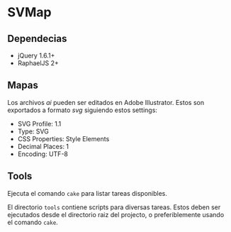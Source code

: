 # SVMap

## Dependecias

* jQuery 1.6.1+
* RaphaelJS 2+


## Mapas
Los archivos *ai* pueden ser editados en Adobe Illustrator. Estos son
exportados a formato *svg* siguiendo estos settings:

* SVG Profile: 1.1
* Type: SVG
* CSS Properties: Style Elements
* Decimal Places: 1
* Encoding: UTF-8

## Tools

Ejecuta el comando `cake` para listar tareas disponibles.

El directorio `tools` contiene scripts para diversas tareas. Estos deben
ser ejecutados desde el directorio raiz del projecto, o preferiblemente
usando el comando `cake`.
